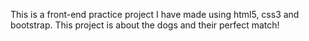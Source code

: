 This is a front-end practice project I have made using html5, css3 and bootstrap.
This project is about the dogs and their perfect match!

